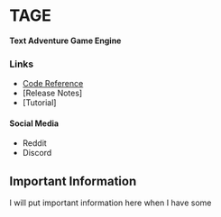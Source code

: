 # TAGE
**Text Adventure Game Engine** 

### Links
* [Code Reference](Code-Reference.md)
* [Release Notes]
* [Tutorial]


#### Social Media
* Reddit
* Discord

## Important Information
I will put important information here when I have some